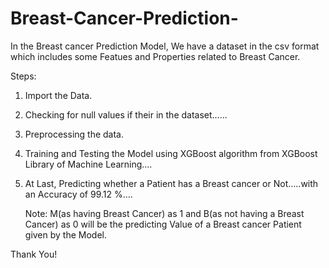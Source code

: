 # Breast-Cancer-Prediction-

In the Breast cancer Prediction Model, We have a dataset in the csv format which includes some Featues and Properties related to Breast Cancer. 

Steps:

1. Import the Data.
2. Checking for null values if their in the dataset......
3. Preprocessing the data. 
4. Training and Testing the Model using XGBoost algorithm from XGBoost Library of Machine Learning....
5. At Last, Predicting whether a Patient has a Breast cancer or Not.....with an Accuracy of 99.12 %....
   
   Note: M(as having Breast Cancer) as 1  and B(as not having a Breast Cancer) as 0 will be the predicting Value of a Breast cancer Patient given by the Model. 
   
Thank You!



